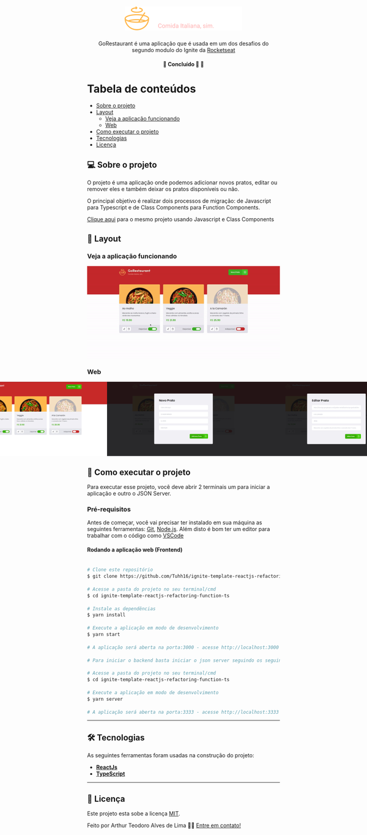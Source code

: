 

<h1 align="center">
     <img title="Icone dt money" src="./src/assets/logo.svg" width="308" height="62" alt="GoRestaurant">
</h1>

<p align="center">  
 GoRestaurant é uma aplicação que é usada em um dos desafios do segundo modulo do Ignite da <a href="https://rocketseat.com.br/">Rocketseat</a>
</p>

<h4 align="center">
	🚧 Concluído 🚀 🚧
</h4>

Tabela de conteúdos
=================
<!--ts-->
   * [Sobre o projeto](#-sobre-o-projeto)
   * [Layout](#-layout)
     * [Veja a aplicação funcionando](#veja-a-aplicação-funcionando)
     * [Web](#web)
   * [Como executar o projeto](#-como-executar-o-projeto)
   * [Tecnologias](#-tecnologias)
   * [Licença](#user-content--licença)
<!--te-->


## 💻 Sobre o projeto

<p>O projeto é uma aplicação onde podemos adicionar novos pratos, editar ou remover eles e também deixar os pratos disponíveis ou não.</p>
<p>O principal objetivo é realizar dois processos de migração: de Javascript para Typescript e de Class Components para Function Components.</p>
<p><a href="https://github.com/Tuhh16/ignite-template-reactjs-refactoring-classes-ts">Clique aqui</a> para o mesmo projeto usando Javascript e Class Components</p>

## 🎨 Layout

### Veja a aplicação funcionando

<p align="center" style="display: flex; align-items: flex-start; justify-content: center;">
  <img title="Preview da página da aplicação" src="./src/assets/screenshot/goRestaurant.gif" width="600px" alt="Preview da página da aplicação" />
</p>

### Web

<p align="center" style="display: flex; align-items: flex-start; justify-content: center;">
  <img title="Preview da página da aplicação" src="./src/assets/screenshot/preview-app.jpg" width="400px" alt="Preview da página da aplicação" />
  <img title="Preview do modal para adicionar um novo prato" src="./src/assets/screenshot/preview-novo-prato.jpg" width="400px" alt="Preview do modal para adicionar um novo prato" />
  <img title="Preview do modal para editar um prato" src="./src/assets/screenshot/preview-editar-prato.jpg" width="400px" alt="Preview do modal para editar um prato" />
</p>

## 🚀 Como executar o projeto

Para executar esse projeto, você deve abrir 2 terminais um para iniciar a aplicação e outro o JSON Server.

### Pré-requisitos

Antes de começar, você vai precisar ter instalado em sua máquina as seguintes ferramentas:
[Git](https://git-scm.com), [Node.js](https://nodejs.org/en/). 
Além disto é bom ter um editor para trabalhar com o código como [VSCode](https://code.visualstudio.com/)

#### Rodando a aplicação web (Frontend)

```bash

# Clone este repositório
$ git clone https://github.com/Tuhh16/ignite-template-reactjs-refactoring-function-ts.git

# Acesse a pasta do projeto no seu terminal/cmd
$ cd ignite-template-reactjs-refactoring-function-ts

# Instale as dependências
$ yarn install

# Execute a aplicação em modo de desenvolvimento
$ yarn start

# A aplicação será aberta na porta:3000 - acesse http://localhost:3000

# Para iniciar o backend basta iniciar o json server seguindo os seguintes passos

# Acesse a pasta do projeto no seu terminal/cmd
$ cd ignite-template-reactjs-refactoring-function-ts

# Execute a aplicação em modo de desenvolvimento
$ yarn server

# A aplicação será aberta na porta:3333 - acesse http://localhost:3333

```

---

## 🛠 Tecnologias

As seguintes ferramentas foram usadas na construção do projeto:

-   **[ReactJs](https://pt-br.reactjs.org/)**
-   **[TypeScript](https://www.typescriptlang.org/)**

---

## 📝 Licença

Este projeto esta sobe a licença [MIT](./LICENSE).

Feito por Arthur Teodoro Alves de Lima 👋🏽 [Entre em contato!](https://www.linkedin.com/in/arthur-lima-reactjs/)
